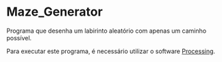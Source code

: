 # Maze_Generator
Programa que desenha um labirinto aleatório com apenas um caminho possível.

Para executar este programa, é necessário utilizar o software [Processing](https://processing.org/download).